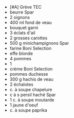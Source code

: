 - [#A] Grève TEC
- beurre Spar
- 2 oignons
- 400 ml fond de veau
- bouquet garni
- 3 éclats d'ail
- 2 grosses carottes
- 500 g minichampignons Spar
- farine Boni Selection
- effe blonde
- 4 pommes
- 1
- crème Boni Selection
- pommes duchesse
- 300 g hachis de veau
- 2 échalotes
- c. à soupe chapelure
- c à s persil haché Spar
- 1 c. à soupe moutarde
- 1 jaune d'oeuf
- c. à soupe paprika
